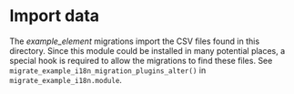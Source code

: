 # Import data

The _example\_element_ migrations import the CSV files found in this directory. Since this module could be installed in many potential places, a special hook is required to allow the migrations to find these files. See `migrate_example_i18n_migration_plugins_alter()` in `migrate_example_i18n.module`.
